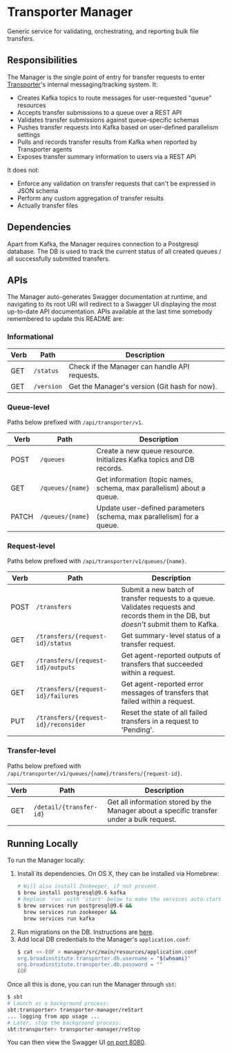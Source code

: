 # Transporter Manager
Generic service for validating, orchestrating, and reporting bulk file transfers.

## Responsibilities
The Manager is the single point of entry for transfer requests to enter [Transporter](../README.md)'s
internal messaging/tracking system. It:
* Creates Kafka topics to route messages for user-requested "queue" resources
* Accepts transfer submissions to a queue over a REST API
* Validates transfer submissions against queue-specific schemas
* Pushes transfer requests into Kafka based on user-defined parallelism settings
* Pulls and records transfer results from Kafka when reported by Transporter agents
* Exposes transfer summary information to users via a REST API

It does not:
* Enforce any validation on transfer requests that can't be expressed in JSON schema
* Perform any custom aggregation of transfer results
* Actually transfer files

## Dependencies
Apart from Kafka, the Manager requires connection to a Postgresql database. The DB is
used to track the current status of all created queues / all successfully submitted transfers.

## APIs
The Manager auto-generates Swagger documentation at runtime, and navigating to its root URI
will redirect to a Swagger UI displaying the most up-to-date API documentation. APIs available
at the last time somebody remembered to update this README are:

### Informational
| Verb | Path | Description |
| ---- | ---- | ----------- |
| GET | `/status` | Check if the Manager can handle API requests. |
| GET | `/version` | Get the Manager's version (Git hash for now). |

### Queue-level
Paths below prefixed with `/api/transporter/v1`.

| Verb | Path | Description |
| ---- | ---- | ----------- |
| POST | `/queues` | Create a new queue resource. Initializes Kafka topics and DB records. |
| GET | `/queues/{name}` | Get information (topic names, schema, max parallelism) about a queue. |
| PATCH | `/queues/{name}` | Update user-defined parameters (schema, max parallelism) for a queue. |

### Request-level
Paths below prefixed with `/api/transporter/v1/queues/{name}`.

| Verb | Path | Description |
| ---- | ---- | ----------- |
| POST | `/transfers` | Submit a new batch of transfer requests to a queue. Validates requests and records them in the DB, but _doesn't_ submit them to Kafka. |
| GET | `/transfers/{request-id}/status` | Get summary-level status of a transfer request. |
| GET | `/transfers/{request-id}/outputs` | Get agent-reported outputs of transfers that succeeded within a request. |
| GET | `/transfers/{request-id}/failures` | Get agent-reported error messages of transfers that failed within a request. |
| PUT | `/transfers/{request-id}/reconsider` | Reset the state of all failed transfers in a request to 'Pending'. |

### Transfer-level
Paths below prefixed with `/api/transporter/v1/queues/{name}/transfers/{request-id}`.

| Verb | Path | Description |
| ---- | ---- | ----------- |
| GET | `/detail/{transfer-id}` | Get all information stored by the Manager about a specific transfer under a bulk request. |

## Running Locally
To run the Manager locally:

1. Install its dependencies. On OS X, they can be installed via Homebrew:
   ```bash
   # Will also install Zookeeper, if not present.
   $ brew install postgresql@9.6 kafka
   # Replace 'run' with 'start' below to make the services auto-start on login:
   $ brew services run postgresql@9.6 &&
     brew services run zookeeper &&
     brew services run kafka
   ```
2. Run migrations on the DB. Instructions are [here](db-migrations/README.md).
3. Add local DB credentials to the Manager's `application.conf`:
   ```bash
   $ cat <<-EOF > manager/src/main/resources/application.conf
   org.broadinstitute.transporter.db.username = "$(whoami)"
   org.broadinstitute.transporter.db.password = ""
   EOF
   ```

Once all this is done, you can run the Manager through `sbt`:
```bash
$ sbt
# Launch as a background process:
sbt:transporter> transporter-manager/reStart
... logging from app usage ...
# Later, stop the background process:
sbt:transporter> transporter-manager/reStop
```

You can then view the Swagger UI [on port 8080](http://localhost:8080).
